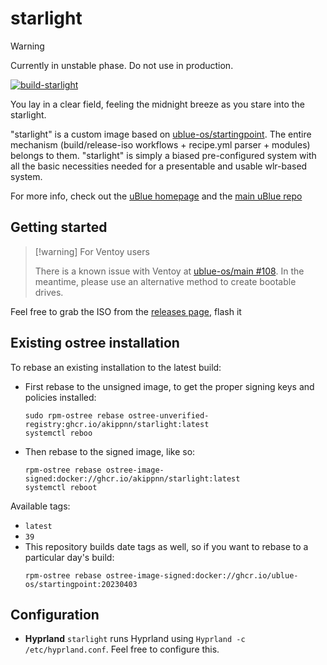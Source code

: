 # starlight

> [!warning]
> Currently in unstable phase. Do not use in production.

[![build-starlight](https://github.com/akippnn/starlight/actions/workflows/build.yml/badge.svg)](https://github.com/ublue-os/startingpoint/actions/workflows/build.yml)

You lay in a clear field, feeling the midnight breeze as you stare into the starlight.

"starlight" is a custom image based on [ublue-os/startingpoint](https://github.com/ublue-os/startingpoint). The entire mechanism (build/release-iso workflows + recipe.yml parser + modules) belongs to them. "starlight" is simply a biased pre-configured system with all the basic necessities needed for a presentable and usable wlr-based system.

For more info, check out the [uBlue homepage](https://universal-blue.org/) and the [main uBlue repo](https://github.com/ublue-os/main/)

## Getting started

> [!warning] For Ventoy users
>
> There is a known issue with Ventoy at [ublue-os/main #108](https://github.com/ublue-os/main/issues/108). In the meantime, please use an alternative method to create bootable drives.


Feel free to grab the ISO from the [releases page](https://github.com/akippnn/starlight/releases), flash it

## Existing ostree installation

To rebase an existing installation to the latest build:

- First rebase to the unsigned image, to get the proper signing keys and policies installed:
  ```
  sudo rpm-ostree rebase ostree-unverified-registry:ghcr.io/akippnn/starlight:latest
  systemctl reboo
  ```

- Then rebase to the signed image, like so:
  ```
  rpm-ostree rebase ostree-image-signed:docker://ghcr.io/akippnn/starlight:latest
  systemctl reboot
  ```

Available tags:
- `latest`
- `39`
- This repository builds date tags as well, so if you want to rebase to a particular day's build:
  ```
  rpm-ostree rebase ostree-image-signed:docker://ghcr.io/ublue-os/startingpoint:20230403
  ```

## Configuration

- **Hyprland**
  `starlight` runs Hyprland using `Hyprland -c /etc/hyprland.conf`. Feel free to configure this.
